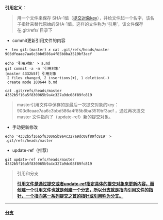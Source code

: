 **引用定义**：

> 用一个文件来保存 SHA-1值（[提交对象key](/object/ti-jiao-dui-xiang.md)），并给文件起一个名字，该名子指针来替代原始的SHA-1值。这样的文件称为 ‘引用’，该文件保存在.git/refs/ 目录下

* commit更新引用文件的内容

```
➜  tex git:(master) ✗ cat .git/refs/heads/master
903dfeaae7aa6c3bbd586a4f85b8ba3519bf3acf

echo '引用对象' > a.md
git commit -a -m '引用对象'
[master 4332b5f] 引用对象
 2 files changed, 2 insertions(+), 1 deletion(-)
 create mode 100644 b.md

cat .git/refs/heads/master
4332b5f16a5f830065b9a4c327a9dc08f89fc819
```

> master引用文件中保存的是最后一次提交对象的key：903dfeaae7aa6c3bbd586a4f85b8ba3519bf3acf ，通过再次提交 master 文件指向了（update-ref）新的提交对象。

* 手动更新修改

```
echo '4332b5f16a5f830065b9a4c327a9dc08f89fc819' > .git/refs/heads/master
```

* update-ref（推荐）

```
git update-ref refs/heads/master 4332b5f16a5f830065b9a4c327a9dc08f89fc819
```

> 引用和分支
>
> [**引用文件是通过提交或者update-ref指定具体的提交对象来更新内容，而创建一个引用文件也就是创建一个分支，所以分支就是指向引用文件的指针，一个指向某一系列提交之首的指针或引用称为分支。**](/branch.md)

---

#### [分支](/branch.md)



